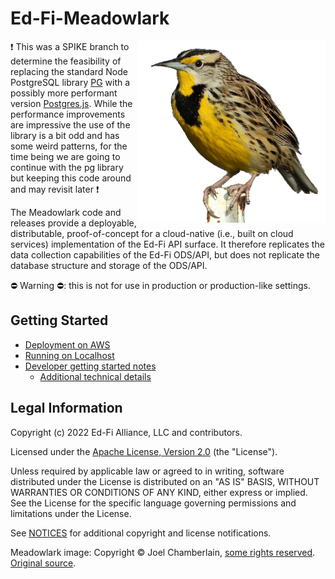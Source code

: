 # Ed-Fi-Meadowlark

<img alt="Meadowlark photo (c) Joel Chamberlain"
 src="images/cropped-meadowlark-cc-by-nc-4.0-naturenerd_joel.png" align="right"
 width="300">

:heavy_exclamation_mark: This was a SPIKE branch to determine the feasibility of
replacing the standard Node PostgreSQL library
[PG](https://www.npmjs.com/package/pg) with a possibly more performant version
[Postgres.js](https://www.npmjs.com/package/postgres). While the performance
improvements are impressive the use of the library is a bit odd and has some
weird patterns, for the time being we are going to continue with the pg library
but keeping this code around and may revisit later :heavy_exclamation_mark:

The Meadowlark code and releases provide a deployable, distributable,
proof-of-concept for a cloud-native (i.e., built on cloud services)
implementation of the Ed-Fi API surface. It therefore replicates the data
collection capabilities of the Ed-Fi ODS/API, but does not replicate the
database structure and storage of the ODS/API.

:no_entry: Warning :no_entry:: this is not for use in production or
production-like settings.

## Getting Started

* [Deployment on AWS](docs/DEPLOYMENT.md)
* [Running on Localhost](docs/LOCALHOST.md)
* [Developer getting started notes](docs/)
  * [Additional technical details](docs/TECHNICAL.md)

## Legal Information

Copyright (c) 2022 Ed-Fi Alliance, LLC and contributors.

Licensed under the [Apache License, Version 2.0](LICENSE) (the "License").

Unless required by applicable law or agreed to in writing, software distributed
under the License is distributed on an "AS IS" BASIS, WITHOUT WARRANTIES OR
CONDITIONS OF ANY KIND, either express or implied. See the License for the
specific language governing permissions and limitations under the License.

See [NOTICES](NOTICES.md) for additional copyright and license notifications.

Meadowlark image: Copyright &copy; Joel Chamberlain, [some rights
reserved](http://creativecommons.org/licenses/by-nc/4.0/). [Original
source](https://www.inaturalist.org/observations/38032376).
